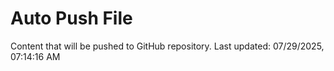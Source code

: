 # Auto Push File

Content that will be pushed to GitHub repository.
Last updated: 07/29/2025, 07:14:16 AM